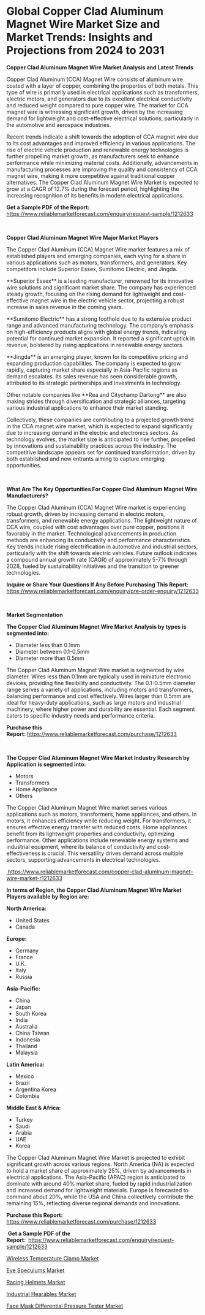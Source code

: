 <p><h1>Global Copper Clad Aluminum Magnet Wire Market Size and Market Trends: Insights and Projections from 2024 to 2031</h1></p><p><strong>Copper Clad Aluminum Magnet Wire Market Analysis and Latest Trends</strong></p>
<p><p>Copper Clad Aluminum (CCA) Magnet Wire consists of aluminum wire coated with a layer of copper, combining the properties of both metals. This type of wire is primarily used in electrical applications such as transformers, electric motors, and generators due to its excellent electrical conductivity and reduced weight compared to pure copper wire. The market for CCA magnet wire is witnessing significant growth, driven by the increasing demand for lightweight and cost-effective electrical solutions, particularly in the automotive and aerospace industries.</p><p>Recent trends indicate a shift towards the adoption of CCA magnet wire due to its cost advantages and improved efficiency in various applications. The rise of electric vehicle production and renewable energy technologies is further propelling market growth, as manufacturers seek to enhance performance while minimizing material costs. Additionally, advancements in manufacturing processes are improving the quality and consistency of CCA magnet wire, making it more competitive against traditional copper alternatives. The Copper Clad Aluminum Magnet Wire Market is expected to grow at a CAGR of 12.7% during the forecast period, highlighting the increasing recognition of its benefits in modern electrical applications.</p></p>
<p><strong>Get a Sample PDF of the Report:&nbsp;</strong> <a href="https://www.reliablemarketforecast.com/enquiry/request-sample/1212633?utm_campaign=1144&utm_medium=2&utm_source=Github&utm_content=ia&utm_term=29102024&utm_id=copper-clad-aluminum-magnet-wire">https://www.reliablemarketforecast.com/enquiry/request-sample/1212633</a></p>
<p>&nbsp;</p>
<p><strong>Copper Clad Aluminum Magnet Wire Major Market Players</strong></p>
<p><p>The Copper Clad Aluminum (CCA) Magnet Wire market features a mix of established players and emerging companies, each vying for a share in various applications such as motors, transformers, and generators. Key competitors include Superior Essex, Sumitomo Electric, and Jingda.</p><p>**Superior Essex** is a leading manufacturer, renowned for its innovative wire solutions and significant market share. The company has experienced steady growth, focusing on the rising demand for lightweight and cost-effective magnet wire in the electric vehicle sector, projecting a robust increase in sales revenue in the coming years.</p><p>**Sumitomo Electric** has a strong foothold due to its extensive product range and advanced manufacturing technology. The company’s emphasis on high-efficiency products aligns with global energy trends, indicating potential for continued market expansion. It reported a significant uptick in revenue, bolstered by rising applications in renewable energy sectors.</p><p>**Jingda** is an emerging player, known for its competitive pricing and expanding production capabilities. The company is expected to grow rapidly, capturing market share especially in Asia-Pacific regions as demand escalates. Its sales revenue has seen considerable growth, attributed to its strategic partnerships and investments in technology.</p><p>Other notable companies like **Rea and Citychamp Dartong** are also making strides through diversification and strategic alliances, targeting various industrial applications to enhance their market standing. </p><p>Collectively, these companies are contributing to a projected growth trend in the CCA magnet wire market, which is expected to expand significantly due to increasing demand in the electric and electronics sectors. As technology evolves, the market size is anticipated to rise further, propelled by innovations and sustainability practices across the industry. The competitive landscape appears set for continued transformation, driven by both established and new entrants aiming to capture emerging opportunities.</p></p>
<p>&nbsp;</p>
<p><strong>What Are The Key Opportunities For Copper Clad Aluminum Magnet Wire Manufacturers?</strong></p>
<p><p>The Copper Clad Aluminum (CCA) Magnet Wire market is experiencing robust growth, driven by increasing demand in electric motors, transformers, and renewable energy applications. The lightweight nature of CCA wire, coupled with cost advantages over pure copper, positions it favorably in the market. Technological advancements in production methods are enhancing its conductivity and performance characteristics. Key trends include rising electrification in automotive and industrial sectors, particularly with the shift towards electric vehicles. Future outlook indicates a compound annual growth rate (CAGR) of approximately 5-7% through 2028, fueled by sustainability initiatives and the transition to greener technologies.</p></p>
<p><strong>Inquire or Share Your Questions If Any Before Purchasing This Report:</strong> <a href="https://www.reliablemarketforecast.com/enquiry/pre-order-enquiry/1212633?utm_campaign=1144&utm_medium=2&utm_source=Github&utm_content=ia&utm_term=29102024&utm_id=copper-clad-aluminum-magnet-wire">https://www.reliablemarketforecast.com/enquiry/pre-order-enquiry/1212633</a></p>
<p>&nbsp;</p>
<p><strong>Market Segmentation</strong></p>
<p><strong>The Copper Clad Aluminum Magnet Wire Market Analysis by types is segmented into:</strong></p>
<p><ul><li>Diameter less than 0.1mm</li><li>Diameter between 0.1-0.5mm</li><li>Diameter more than 0.5mm</li></ul></p>
<p><p>The Copper Clad Aluminum Magnet Wire market is segmented by wire diameter. Wires less than 0.1mm are typically used in miniature electronic devices, providing fine flexibility and conductivity. The 0.1-0.5mm diameter range serves a variety of applications, including motors and transformers, balancing performance and cost effectively. Wires larger than 0.5mm are ideal for heavy-duty applications, such as large motors and industrial machinery, where higher power and durability are essential. Each segment caters to specific industry needs and performance criteria.</p></p>
<p><strong>Purchase this Report:&nbsp;</strong><a href="https://www.reliablemarketforecast.com/purchase/1212633?utm_campaign=1144&utm_medium=2&utm_source=Github&utm_content=ia&utm_term=29102024&utm_id=copper-clad-aluminum-magnet-wire">https://www.reliablemarketforecast.com/purchase/1212633</a></p>
<p>&nbsp;</p>
<p><strong>The Copper Clad Aluminum Magnet Wire Market Industry Research by Application is segmented into:</strong></p>
<p><ul><li>Motors</li><li>Transformers</li><li>Home Appliance</li><li>Others</li></ul></p>
<p><p>The Copper Clad Aluminum Magnet Wire market serves various applications such as motors, transformers, home appliances, and others. In motors, it enhances efficiency while reducing weight. For transformers, it ensures effective energy transfer with reduced costs. Home appliances benefit from its lightweight properties and conductivity, optimizing performance. Other applications include renewable energy systems and industrial equipment, where its balance of conductivity and cost-effectiveness is crucial. This versatility drives demand across multiple sectors, supporting advancements in electrical technologies.</p></p>
<p><a href="https://www.reliablemarketforecast.com/copper-clad-aluminum-magnet-wire-market-r1212633?utm_campaign=1144&utm_medium=2&utm_source=Github&utm_content=ia&utm_term=29102024&utm_id=copper-clad-aluminum-magnet-wire">&nbsp;https://www.reliablemarketforecast.com/copper-clad-aluminum-magnet-wire-market-r1212633</a></p>
<p><strong>In terms of Region, the Copper Clad Aluminum Magnet Wire Market Players available by Region are:</strong></p>
<p>
    <p> <strong> North America: </strong>
        <ul>
            <li>United States</li>
            <li>Canada</li>
        </ul>
        </p> 
    <p> <strong> Europe: </strong>
        <ul>
            <li>Germany</li>
            <li>France</li>
            <li>U.K.</li>
            <li>Italy</li>
            <li>Russia</li>
        </ul>
        </p> 
    <p> <strong> Asia-Pacific: </strong>
        <ul>
            <li>China</li>
            <li>Japan</li>
            <li>South Korea</li>
            <li>India</li>
            <li>Australia</li>
            <li>China Taiwan</li>
            <li>Indonesia</li>
            <li>Thailand</li>
            <li>Malaysia</li>
        </ul>
        </p> 
    <p> <strong> Latin America: </strong>
        <ul>
            <li>Mexico</li>
            <li>Brazil</li>
            <li>Argentina Korea</li>
            <li>Colombia</li>
        </ul>
        </p> 
    <p> <strong> Middle East & Africa: </strong>
        <ul>
            <li>Turkey</li>
            <li>Saudi</li>
            <li>Arabia</li>
            <li>UAE</li>
            <li>Korea</li>
        </ul>
    </p>
    </p>
<p><p>The Copper Clad Aluminum Magnet Wire Market is projected to exhibit significant growth across various regions. North America (NA) is expected to hold a market share of approximately 25%, driven by advancements in electrical applications. The Asia-Pacific (APAC) region is anticipated to dominate with around 40% market share, fueled by rapid industrialization and increased demand for lightweight materials. Europe is forecasted to command about 20%, while the USA and China collectively contribute the remaining 15%, reflecting diverse regional demands and innovations.</p></p>
<p><strong>Purchase this Report: </strong><a href="https://www.reliablemarketforecast.com/purchase/1212633?utm_campaign=1144&utm_medium=2&utm_source=Github&utm_content=ia&utm_term=29102024&utm_id=copper-clad-aluminum-magnet-wire">https://www.reliablemarketforecast.com/purchase/1212633</a></p>
<p>&nbsp;<strong>Get a Sample PDF of the Report:&nbsp;&nbsp;</strong><a href="https://www.reliablemarketforecast.com/enquiry/request-sample/1212633?utm_campaign=1144&utm_medium=2&utm_source=Github&utm_content=ia&utm_term=29102024&utm_id=copper-clad-aluminum-magnet-wire">https://www.reliablemarketforecast.com/enquiry/request-sample/1212633</a></p>
<p><strong></strong></p>
<p><p><a href="https://issuu.com/reportprime-2/docs/wireless-temperature-clamp-market-s_58907e77619228?utm_campaign=1144&utm_medium=2&utm_source=Github&utm_content=ia&utm_term=29102024&utm_id=copper-clad-aluminum-magnet-wire">Wireless Temperature Clamp Market</a></p><p><a href="https://www.linkedin.com/pulse/eye-speculums-market-report-product-type-end-use-application-region-82l1e?utm_campaign=1144&utm_medium=2&utm_source=Github&utm_content=ia&utm_term=29102024&utm_id=copper-clad-aluminum-magnet-wire">Eye Speculums Market</a></p><p><a href="https://www.linkedin.com/pulse/racing-helmets-ecosystem-mapping-innovation-value-chains-2024-2031-s32of?utm_campaign=1144&utm_medium=2&utm_source=Github&utm_content=ia&utm_term=29102024&utm_id=copper-clad-aluminum-magnet-wire">Racing Helmets Market</a></p><p><a href="https://www.linkedin.com/pulse/global-industrial-hearables-market-share-growth-opportunities-vipbe?utm_campaign=1144&utm_medium=2&utm_source=Github&utm_content=ia&utm_term=29102024&utm_id=copper-clad-aluminum-magnet-wire">Industrial Hearables Market</a></p><p><a href="https://issuu.com/reportprime-2/docs/face-mask-differential-pressure-tes_47d507936ecac7?utm_campaign=1144&utm_medium=2&utm_source=Github&utm_content=ia&utm_term=29102024&utm_id=copper-clad-aluminum-magnet-wire">Face Mask Differential Pressure Tester Market</a></p></p>
